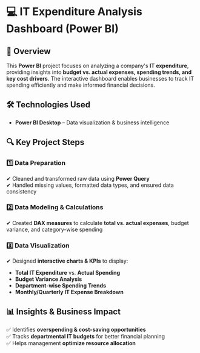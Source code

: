 # 💻 IT Expenditure Analysis Dashboard (Power BI)  

## 📌 Overview  
This **Power BI** project focuses on analyzing a company's **IT expenditure**, providing insights into **budget vs. actual expenses, spending trends, and key cost drivers**. The interactive dashboard enables businesses to track IT spending efficiently and make informed financial decisions.  

## 🛠 Technologies Used  
- **Power BI Desktop** – Data visualization & business intelligence  

## 🔍 Key Project Steps  
### 1️⃣ Data Preparation  
✔ Cleaned and transformed raw data using **Power Query**  
✔ Handled missing values, formatted data types, and ensured data consistency  

### 2️⃣ Data Modeling & Calculations  
✔ Created **DAX measures** to calculate **total vs. actual expenses**, budget variance, and category-wise spending  

### 3️⃣ Data Visualization  
✔ Designed **interactive charts & KPIs** to display:  
   - **Total IT Expenditure** vs. **Actual Spending**  
   - **Budget Variance Analysis**  
   - **Department-wise Spending Trends**  
   - **Monthly/Quarterly IT Expense Breakdown**  

## 📊 Insights & Business Impact  
✅ Identifies **overspending & cost-saving opportunities**  
✅ Tracks **departmental IT budgets** for better financial planning  
✅ Helps management **optimize resource allocation**
